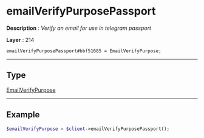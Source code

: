 # emailVerifyPurposePassport

**Description** : *Verify an email for use in telegram passport*

**Layer** : 214

```tl
emailVerifyPurposePassport#bbf51685 = EmailVerifyPurpose;
```

---

## Type

[EmailVerifyPurpose](type/EmailVerifyPurpose)

---

## Example

```php
$emailVerifyPurpose = $client->emailVerifyPurposePassport();
```